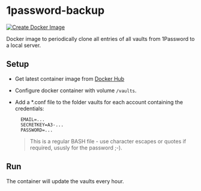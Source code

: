 # 1password-backup
[![Create Docker Image](https://github.com/haeberli/1password-backup/actions/workflows/docker-image.yml/badge.svg)](https://github.com/haeberli/1password-backup/actions/workflows/docker-image.yml)

Docker image to periodically clone all entries of all vaults from 1Password to a local server.

## Setup
* Get latest container image from [Docker Hub](https://hub.docker.com/repository/docker/haeberli/1password-backup/general)
* Configure docker container with volume `/vaults`.
* Add a *.conf file to the folder vaults for each account containing the credentials:

        EMAIL=...
        SECRETKEY=A3-...
        PASSWORD=...
    > This is a regular BASH file - use character escapes or quotes if required, ususly for the password ;-).
  
## Run
The container will update the vaults every hour.

